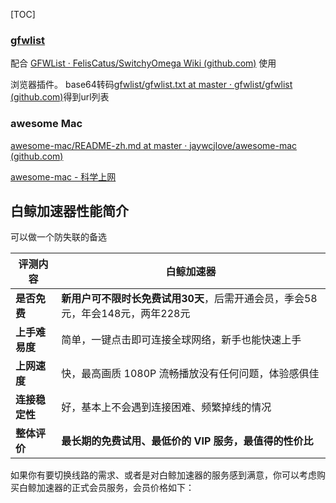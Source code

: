 [TOC]

### [gfwlist](https://github.com/gfwlist/gfwlist)

配合 [GFWList · FelisCatus/SwitchyOmega Wiki (github.com)](https://github.com/FelisCatus/SwitchyOmega/wiki/GFWList) 使用

浏览器插件。 base64转码[gfwlist/gfwlist.txt at master · gfwlist/gfwlist (github.com)](https://github.com/gfwlist/gfwlist/blob/master/gfwlist.txt)得到url列表



### awesome Mac

[awesome-mac/README-zh.md at master · jaywcjlove/awesome-mac (github.com)](https://github.com/jaywcjlove/awesome-mac/blob/master/README-zh.md#markdown)

[awesome-mac - 科学上网](https://github.com/jaywcjlove/awesome-mac/blob/master/README-zh.md#科学上网)



## 白鲸加速器性能简介

可以做一个防失联的备选

| **评测内容**   | **白鲸加速器**                                               |
| -------------- | ------------------------------------------------------------ |
| **是否免费**   | **新用户可不限时长免费试用30天**，后需开通会员，季会58元，年会148元，两年228元 |
| **上手难易度** | 简单，一键点击即可连接全球网络，新手也能快速上手             |
| **上网速度**   | 快，最高画质 1080P 流畅播放没有任何问题，体验感俱佳          |
| **连接稳定性** | 好，基本上不会遇到连接困难、频繁掉线的情况                   |
| **整体评价**   | **最长期的免费试用、最低价的 VIP 服务，最值得的性价比**      |

如果你有要切换线路的需求、或者是对白鲸加速器的服务感到满意，你可以考虑购买白鲸加速器的正式会员服务，会员价格如下：
